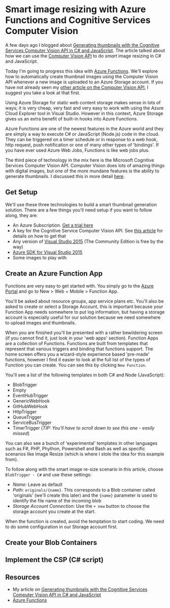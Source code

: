 # Smart image resizing with Azure Functions and Cognitive Services Computer Vision
A few days ago I blogged about [Generating thumbnails with the Cognitive Services Computer Vision API in C# and JavaScript](https://blogs.msdn.microsoft.com/martinkearn/2016/05/03/using-the-microsoft-cognitive-computer-vision-api-in-c-and-javascript/). The article talked about how we can use the [Computer Vision API](https://www.microsoft.com/cognitive-services/en-us/computer-vision-api) to do _smart_ image resizing in C# and JavaScript.

Today I'm going to progress this idea with [Azure Functions](https://azure.microsoft.com/en-us/services/functions/). We'll explore how to automatically create thumbnail images using the Computer Vision API whenever a new image is uploaded to an Azure Storage account. If you have not already seen my [other article on the Computer Vision API](https://blogs.msdn.microsoft.com/martinkearn/2016/05/03/using-the-microsoft-cognitive-computer-vision-api-in-c-and-javascript/), I suggest you take a look at that first.

Using Azure Storage for static web content storage makes sense in lots of ways; it is very cheap, very fast and very easy to work with using the Azure Cloud Explorer tool in Visual Studio. However in this context, Azure Storage gives us an extra benefit of built-in hooks into Azure Functions.

Azure Functions are one of the newest features in the Azure world and they are simply a way to execute C# or JavaScript (Node.js) code in the cloud. They can be triggered on a timer schedule or in response to a web hook, http request, push notification or one of many other types of 'bindings'. If you have ever used Azure Web Jobs, Functions is like web jobs plus.

The third piece of technology in the mix here is the Microsoft Cognitive Services Computer Vision API. Computer Vision does lots of amazing things with digital images, but one of the more mundane features is the ability to generate thumbnails. I discussed this in more detail [here](https://blogs.msdn.microsoft.com/martinkearn/2016/05/03/using-the-microsoft-cognitive-computer-vision-api-in-c-and-javascript/).

## Get Setup
We'll use these three technologies to build a smart thumbnail generation solution. There are a few things you'll need setup if you want to follow along, they are:
* An Azure Subscription. [Get a trial here](https://azure.microsoft.com/en-gb/pricing/free-trial/)
* A key for the Cognitive Service Computer Vision API. See [this article](https://blogs.msdn.microsoft.com/martinkearn/2016/05/03/using-the-microsoft-cognitive-computer-vision-api-in-c-and-javascript/) for details on how to get that
* Any version of [Visual Studio 2015](https://www.visualstudio.com/) (The Community Edition is free by the way)
* [Azure SDK for Visual Studio 2015](https://azure.microsoft.com/en-gb/downloads/)
* Some images to play with

## Create an Azure Function App
Functions are very easy to get started with. You simply go to the [Azure Portal](http://portal.azure.com/) and go to New > Web + Mobile > Function App.

You'll be asked about resource groups, app service plans etc. You'll also be asked to create or select a Storage Account, this is important because your Function App needs somewhere to put log information, but having a storage account is especially useful for our solution because we need somewhere to upload images and thumbnails.

When you are finished you'll be presented with a rather bewildering screen (if you cannot find it, just look in your 'web apps' section). Function Apps are a collection of Functions. Functions are built from templates that represent that various triggers and binding that functions support. The home screen offers you a wizard-style experience based 'pre-made' functions, however I find it easier to look at the full list of the types of Function you can create. You can see this by clicking `New Function`.

You'll see a list of the following templates in both C# and Node (JavaScript):
* BlobTrigger
* Empty
* EventHubTrigger
* GenericWebHook
* GitHubWebHook
* HttpTrigger
* QueueTrigger
* ServiceBusTrigger
* TimerTrigger (_TIP: You'll have to scroll down to see this one - easily missed_)

You can also see a bunch of 'experimental' templates in other languages such as F#, PHP, Phython, Powershell and Bash as well as specific scenarios like Image Resize (which is where I stole the idea for this example from).

To follow along with the smart image re-size scenario in this article, choose `BlobTrigger - C#` and use these settings:
* *Name*: Leave as default
* *Path*: `originals/{name}`. This corresponds to a Blob container called 'originals' (we'll create this later) and the `{name}` parameter is used to identify the file name of the incoming blob
* *Storage Account Connection*: Use the `+ new` button to choose the storage account you create at the start.

When the function is created, avoid the temptation to start coding. We need to do some configuration in our Storage account first.

## Create your Blob Containers

## Implement the CSP (C\# script)

## Resources
* My article on [Generating thumbnails with the Cognitive Services Computer Vision API in C# and JavaScript](https://blogs.msdn.microsoft.com/martinkearn/2016/05/03/using-the-microsoft-cognitive-computer-vision-api-in-c-and-javascript/)
* [Azure Functions](https://azure.microsoft.com/en-us/services/functions/)